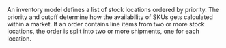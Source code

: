 An inventory model defines a list of stock locations ordered by priority.
The priority and cutoff determine how the availability of SKUs gets calculated within a market.
If an order contains line items from two or more stock locations, the order is split into two or more shipments, one for each location.
